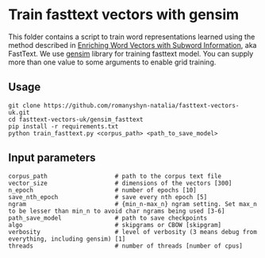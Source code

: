 # Train fasttext vectors with gensim

This folder contains a script to train word representations learned using the method described in [Enriching Word Vectors with Subword Information](https://arxiv.org/abs/1607.04606), aka FastText.
We use [gensim](https://radimrehurek.com/gensim/models/fasttext.html) library for training fasttext model. You can supply more than one value to some arguments to enable grid training.

## Usage
```
git clone https://github.com/romanyshyn-natalia/fasttext-vectors-uk.git
cd fasttext-vectors-uk/gensim_fasttext
pip install -r requirements.txt
python train_fasttext.py <corpus_path> <path_to_save_model>
```

## Input parameters
```
corpus_path                   # path to the corpus text file
vector_size                   # dimensions of the vectors [300]
n_epoch                       # number of epochs [10]
save_nth_epoch                # save every nth epoch [5]
ngram                         # {min_n-max_n} ngram setting. Set max_n to be lesser than min_n to avoid char ngrams being used [3-6]
path_save_model               # path to save checkpoints
algo                          # skipgrams or CBOW [skipgram]
verbosity                     # level of verbosity (3 means debug from everything, including gensim) [1]
threads                       # number of threads [number of cpus]
```
